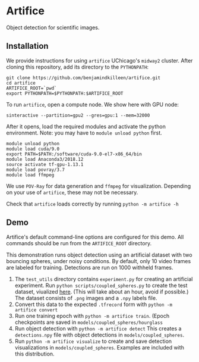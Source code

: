 # Artifice

Object detection for scientific images.

## Installation

We provide instructions for using `artifice` UChicago's `midway2` cluster. After
cloning this repository, add its directory to the `PYTHONPATH`:
```
git clone https://github.com/benjamindkilleen/artifice.git
cd artifice
ARTIFICE_ROOT=`pwd`
export PYTHONPATH=$PYTHONPATH:$ARTIFICE_ROOT
```

To run `artifice`, open a compute node. We show here with GPU node: 
```
sinteractive --partition=gpu2 --gres=gpu:1 --mem=32000
```

After it opens, load the required modules and activate the python
environment. Note: you may have to `module unload python` first.
```
module unload python
module load cuda/9.0
export PATH=$PATH:/software/cuda-9.0-el7-x86_64/bin
module load Anaconda3/2018.12
source activate tf-gpu-1.13.1
module load povray/3.7
module load ffmpeg
```

We use `POV-Ray` for data generation and `ffmpeg` for visualization. Depending on your use of `artifice`, these may not be necessary.

Check that `artifice` loads correctly by running `python -m artifice -h`

## Demo

Artifice's default command-line options are configured for this demo. All
commands should be run from the `ARTIFICE_ROOT` directory.

This demonstration runs object detection using an artificial dataset with two
bouncing spheres, under noisy conditions. By default, only 10 video frames are
labeled for training. Detections are run on 1000 withheld frames.

1. The `test_utils` directory contains `experiment.py` for creating an
   artificial experiment. Run ```python scripts/coupled_spheres.py``` to create
   the test dataset, viualized
   [here](https://github.com/benjamindkilleen/artifice/blob/master/docs/coupled_spheres.mp4).
   (This will take about an hour, avoid if possible.) The dataset consists of
   `.png` images and a `.npy` labels file.
2. Convert this data to the expected `.tfrecord` form with
   ```python -m artifice convert```
3. Run one training epoch with ```python -m artifice train```. (Epoch
   checkpoints are saved in `models/coupled_spheres/hourglass`
4. Run object detection with ```python -m artifice detect``` This creates a
   `detections.npy` file with object detections in `models/coupled_spheres`.
5. Run ```python -m artifice visualize``` to create and save detection
   visualizations in `models/coupled_spheres`. Examples are included with this
   distribution.

